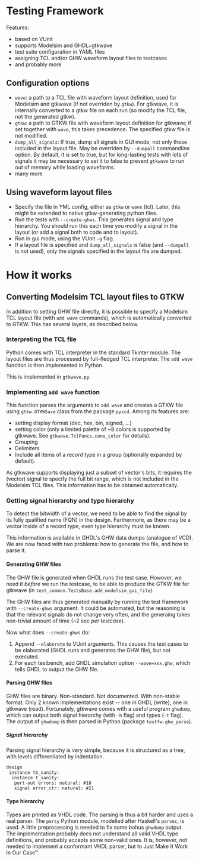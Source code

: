 # Testing Framework

Features:
 * based on VUnit
 * supports Modelsim and GHDL+gtkwave
 * test suite configuration in YAML files
 * assigning TCL and/or GHW waveform layout files to testcases
 * and probably more

## Configuration options

 * `wave`: a path to a TCL file with waveform layout definition, used for
           Modelsim and gtkwave (if not overriden by `gtkw`). For gtkwave, it
           is internally converted to a gtkw file on each run (so modify the
           TCL file, not the generated gtkw).
 * `gtkw`: a path to GTKW file with waveform layout definition for gtkwave; if
           set together with `wave`, this takes precedence. The specified gtkw
           file is not modified.
 * `dump_all_signals`: If true, dump all signals in GUI mode, not only these
                       included in the layout file. May be overriden by
                       `--dumpall` commandline option. By default, it is set to
                       true, but for long-lasting tests with lots of signals it
                       may be necessary to set it to false to prevent `gtkwave`
                       to run out of memory while loading waveforms.
 * many more

## Using waveform layout files

* Specify the file in YML config, either as `gtkw` or `wave` (tcl). Later, this
  might be extended to native gtkw-generating python files.
* Run the tests with `--create-ghws`. This generates signal and type hierarchy.
  You should run this each time you modify a signal in the layout (or add a
  signal both to code and to layout).
* Run in gui mode, using the VUnit `-g` flag.
* If a layout file is specified and `dump_all_signals` is false (and
  `--dumpall` is not used), only the signals specified in the layout file are
  dumped.

# How it works

## Converting Modelsim TCL layout files to GTKW

In addition to setting GHW file directly, it is possible to specify a Modelsim
TCL layout file (with `add wave` commands), which is automatically converted to
GTKW. This has several layers, as described below.

### Interpreting the TCL file

Python comes with TCL interpreter in the standard Tkinter module. The layout
files are thus processed by full-fledged TCL interpreter. The `add wave`
function is then implemented in Python.

This is implemented in `gtkwave.py`.

### Implementing `add wave` function

This function parses the arguments to `add wave` and creates a GTKW file using
`gtkw.GTKWSave` class from the package `pyvcd`. Among its features are:
  * setting display format (dec, hex, bin, signed, ...)
  * setting color (only a limited palette of ~8 colors is supported by gtkwave.
    See `gtkwave.TclFuncs.conv_color` for details).
  * Grouping
  * Delimiters
  * Include all items of a record type in a group (optionally expanded by
    default).

As gtkwave supports displaying just a subset of vector's bits, it requires the
(vector) signal to specify the full bit range, which is not included in the
Modelsim TCL files. This information has to be obtained automatically.

### Getting signal hierarchy and type hierarchy

To detect the bitwidth of a vector, we need to be able to find the signal by its
fully qualified name (FQN) in the design. Furthermore, as there may be a vector
inside of a record type, even type hierarchy must be known.

This information is available in GHDL's GHW data dumps (analogue of VCD). We are
now faced with two problems: how to generate the file, and how to parse it.

#### Generating GHW files

The GHW file is generated when GHDL runs the test case. However, we need it
*before* we run the testcase, to be able to produce the GTKW file for gtkwave
(in `test_common.TestsBase.add_modelsim_gui_file`).

The GHW files are thus generated manually by running the test framework with
`--create-ghws` argument. It could be automated, but the reasoning is that the
relevant signals do not change very often, and the generaing takes non-trivial
amount of time (~2 sec *per testcase*).

Now what does `--create-ghws` do:
1. Append `--elaborate` to VUnit arguments. This causes the test cases to be
   elaborated (GHDL runs and generates the GHW file), but not executed.
2. For each testbench, add GHDL simulation option `--wave=xxx.ghw`, which tells
   GHDL to output the GHW file.

#### Parsing GHW files

GHW files are binary. Non-standard. Not documented. With non-stable format. Only
2 known implementations exist -- one in GHDL (write), one in gtkwave (read).
Fortunately, gtkwave comes with a useful program `ghwdump`, which can output
both signal hierarchy (with `-h` flag) and types (`-t` flag). The output of
`ghwdump` is then parsed in Python (package `testfw.ghw_parse`).

##### Signal hierarchy

Parsing signal hierarchy is very simple, because it is structured as a tree,
with levels differentiated by indentation.
```
design
 instance tb_sanity:
  instance t_sanity:
   port-out errors: natural: #18
   signal error_ctr: natural: #21
```

#### Type hierarchy

Types are printed as VHDL code. The parsing is thus a bit harder and uses a
real parser. The `parsy` Python module, modelled after Haskell's `parsec`, is
used. A little preprocessing is needed to fix some bohus `ghwdump` output. The
implementation probably does not understand all valid VHDL type definitions, and
probably accepts some non-valid ones. It is, however, not needed to implement a
conformant VHDL parser, but to Just Make It Work In Our Case™.
